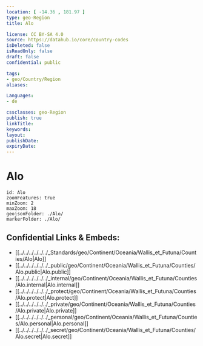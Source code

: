 ```yaml
---
location: [ -14.36 , 181.97 ] 
type: geo-Region
title: Alo

license: CC BY-SA 4.0
source: https://datahub.io/core/country-codes
isDeleted: false
isReadOnly: false
draft: false
confidential: public

tags:
- geo/Country/Region
aliases:

Languages:
- de

cssclasses: geo-Region
publish: true
linkTitle: 
keywords: 
layout: 
publishDate: 
expiryDate: 
---
```


# Alo

```leaflet
id: Alo
zoomFeatures: true 
minZoom: 2 
maxZoom: 18
geojsonFolder: ./Alo/
markerFolder: ./Alo/
```


## Confidential Links & Embeds: 
- [[../../../../../../_Standards/geo/Continent/Oceania/Wallis_et_Futuna/Counties/Alo|Alo]] 
- [[../../../../../../_public/geo/Continent/Oceania/Wallis_et_Futuna/Counties/Alo.public|Alo.public]] 
- [[../../../../../../_internal/geo/Continent/Oceania/Wallis_et_Futuna/Counties/Alo.internal|Alo.internal]] 
- [[../../../../../../_protect/geo/Continent/Oceania/Wallis_et_Futuna/Counties/Alo.protect|Alo.protect]] 
- [[../../../../../../_private/geo/Continent/Oceania/Wallis_et_Futuna/Counties/Alo.private|Alo.private]] 
- [[../../../../../../_personal/geo/Continent/Oceania/Wallis_et_Futuna/Counties/Alo.personal|Alo.personal]] 
- [[../../../../../../_secret/geo/Continent/Oceania/Wallis_et_Futuna/Counties/Alo.secret|Alo.secret]] 

